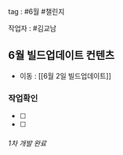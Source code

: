 

tag : #6월  #챌린지


작업자 :  #김교남 

## 6월 빌드업데이트 컨텐츠
- 이동 : [[6월 2일 빌드업데이트]]


### 작업확인
- [ ] 
- [ ] 




###### 1차 개발 완료


